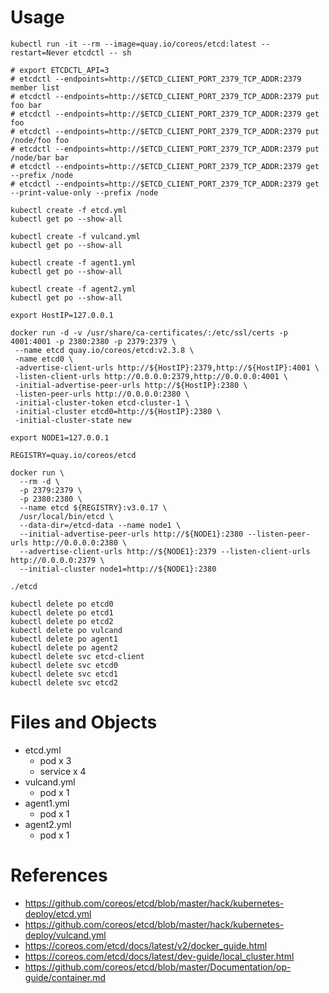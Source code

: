 # Usage

```cli
kubectl run -it --rm --image=quay.io/coreos/etcd:latest --restart=Never etcdctl -- sh

# export ETCDCTL_API=3
# etcdctl --endpoints=http://$ETCD_CLIENT_PORT_2379_TCP_ADDR:2379 member list
# etcdctl --endpoints=http://$ETCD_CLIENT_PORT_2379_TCP_ADDR:2379 put foo bar
# etcdctl --endpoints=http://$ETCD_CLIENT_PORT_2379_TCP_ADDR:2379 get foo
# etcdctl --endpoints=http://$ETCD_CLIENT_PORT_2379_TCP_ADDR:2379 put /node/foo foo
# etcdctl --endpoints=http://$ETCD_CLIENT_PORT_2379_TCP_ADDR:2379 put /node/bar bar
# etcdctl --endpoints=http://$ETCD_CLIENT_PORT_2379_TCP_ADDR:2379 get --prefix /node
# etcdctl --endpoints=http://$ETCD_CLIENT_PORT_2379_TCP_ADDR:2379 get --print-value-only --prefix /node
```

```bootstrap1
kubectl create -f etcd.yml
kubectl get po --show-all

kubectl create -f vulcand.yml
kubectl get po --show-all

kubectl create -f agent1.yml
kubectl get po --show-all

kubectl create -f agent2.yml
kubectl get po --show-all
```

```bootstrap2
export HostIP=127.0.0.1

docker run -d -v /usr/share/ca-certificates/:/etc/ssl/certs -p 4001:4001 -p 2380:2380 -p 2379:2379 \
 --name etcd quay.io/coreos/etcd:v2.3.8 \
 -name etcd0 \
 -advertise-client-urls http://${HostIP}:2379,http://${HostIP}:4001 \
 -listen-client-urls http://0.0.0.0:2379,http://0.0.0.0:4001 \
 -initial-advertise-peer-urls http://${HostIP}:2380 \
 -listen-peer-urls http://0.0.0.0:2380 \
 -initial-cluster-token etcd-cluster-1 \
 -initial-cluster etcd0=http://${HostIP}:2380 \
 -initial-cluster-state new
```

```bootstrap3
export NODE1=127.0.0.1

REGISTRY=quay.io/coreos/etcd

docker run \
  --rm -d \
  -p 2379:2379 \
  -p 2380:2380 \
  --name etcd ${REGISTRY}:v3.0.17 \
  /usr/local/bin/etcd \
  --data-dir=/etcd-data --name node1 \
  --initial-advertise-peer-urls http://${NODE1}:2380 --listen-peer-urls http://0.0.0.0:2380 \
  --advertise-client-urls http://${NODE1}:2379 --listen-client-urls http://0.0.0.0:2379 \
  --initial-cluster node1=http://${NODE1}:2380
```

```bootstrap4
./etcd
```

```cleanup
kubectl delete po etcd0
kubectl delete po etcd1
kubectl delete po etcd2
kubectl delete po vulcand
kubectl delete po agent1
kubectl delete po agent2
kubectl delete svc etcd-client
kubectl delete svc etcd0
kubectl delete svc etcd1
kubectl delete svc etcd2
```

# Files and Objects

* etcd.yml
  * pod x 3
  * service x 4
* vulcand.yml
  * pod x 1
* agent1.yml
  * pod x 1
* agent2.yml
  * pod x 1

# References

* https://github.com/coreos/etcd/blob/master/hack/kubernetes-deploy/etcd.yml
* https://github.com/coreos/etcd/blob/master/hack/kubernetes-deploy/vulcand.yml
* https://coreos.com/etcd/docs/latest/v2/docker_guide.html
* https://coreos.com/etcd/docs/latest/dev-guide/local_cluster.html
* https://github.com/coreos/etcd/blob/master/Documentation/op-guide/container.md
